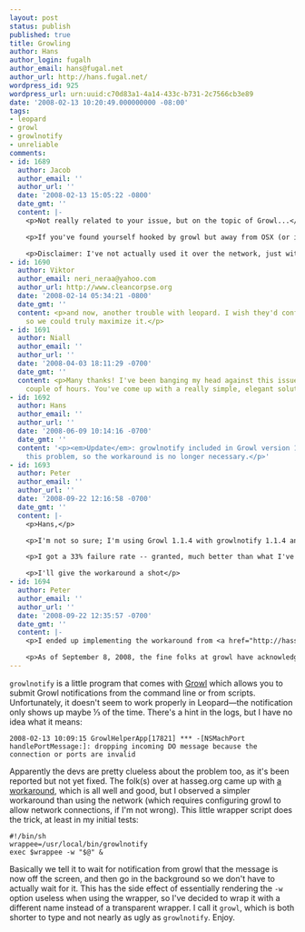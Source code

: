 ```yaml
---
layout: post
status: publish
published: true
title: Growling
author: Hans
author_login: fugalh
author_email: hans@fugal.net
author_url: http://hans.fugal.net/
wordpress_id: 925
wordpress_url: urn:uuid:c70d83a1-4a14-433c-b731-2c7566cb3e89
date: '2008-02-13 10:20:49.000000000 -08:00'
tags:
- leopard
- growl
- growlnotify
- unreliable
comments:
- id: 1689
  author: Jacob
  author_email: ''
  author_url: ''
  date: '2008-02-13 15:05:22 -0800'
  date_gmt: ''
  content: |-
    <p>Not really related to your issue, but on the topic of Growl...</p>

    <p>If you've found yourself hooked by growl but away from OSX (or in a mixed OSX/linux  network), Mumble seems to be a pretty useful Growl-clone for linux. It not only clones the functionality, but also the protocol, such that it should be able to receive notifications from your mac boxes, if your mac boxes are sending events to the network.</p>

    <p>Disclaimer: I've not actually used it over the network, just with local processes. And the pidgin plugin that it comes with (which listens for pidgin on dbus and rebroadcasts the dbus event as a growl/mumble event, as far as I can tell) is broken, at least on x64. But in general, it's functional and almost as clean looking as growl.</p>
- id: 1690
  author: Viktor
  author_email: neri_neraa@yahoo.com
  author_url: http://www.cleancorpse.org
  date: '2008-02-14 05:34:21 -0800'
  date_gmt: ''
  content: <p>and now, another trouble with leopard. I wish they'd configure it better
    so we could truly maximize it.</p>
- id: 1691
  author: Niall
  author_email: ''
  author_url: ''
  date: '2008-04-03 18:11:29 -0700'
  date_gmt: ''
  content: <p>Many thanks! I've been banging my head against this issue for the last
    couple of hours. You've come up with a really simple, elegant solution.</p>
- id: 1692
  author: Hans
  author_email: ''
  author_url: ''
  date: '2008-06-09 10:14:16 -0700'
  date_gmt: ''
  content: '<p><em>Update</em>: growlnotify included in Growl version 1.1.3 fixes
    this problem, so the workaround is no longer necessary.</p>'
- id: 1693
  author: Peter
  author_email: ''
  author_url: ''
  date: '2008-09-22 12:16:58 -0700'
  date_gmt: ''
  content: |-
    <p>Hans,</p>

    <p>I'm not so sure; I'm using Growl 1.1.4 with growlnotify 1.1.4 and triggering it with autotest.  I've experimented with pulling the generated growlnotify command line out of the autotest notification and running that repeatedly.  </p>

    <p>I got a 33% failure rate -- granted, much better than what I've seen other folks report -  but at the beginning of a coding session, its enough to make me wonder if my test code didn't work.</p>

    <p>I'll give the workaround a shot</p>
- id: 1694
  author: Peter
  author_email: ''
  author_url: ''
  date: '2008-09-22 12:35:57 -0700'
  date_gmt: ''
  content: |-
    <p>I ended up implementing the workaround from <a href="http://hasseg.org/blog/?p=111" rel="nofollow">http://hasseg.org/blog/?p=111</a>, which seems to be working reliably. </p>

    <p>As of September 8, 2008, the fine folks at growl have acknowledged the defect and logged a new bug against it (<a href="https://bugs.launchpad.net/growl/+bug/267767" rel="nofollow">https://bugs.launchpad.net/growl/+bug/267767</a>)</p>
---
```

<p><code>growlnotify</code> is a little program that comes with <a href="http://growl.info/">Growl</a> which allows you to submit Growl notifications from the command line or from scripts. Unfortunately, it doesn't seem to work properly in Leopard—the notification only shows up maybe ⅓ of the time. There's a hint in the logs, but I have no idea what it means:</p>

<pre><code>2008-02-13 10:09:15 GrowlHelperApp[17821] *** -[NSMachPort handlePortMessage:]: dropping incoming DO message because the connection or ports are invalid
</code></pre>

<p>Apparently the devs are pretty clueless about the problem too, as it's been reported but not yet fixed. The folk(s) over at hasseg.org came up with <a href="http://hasseg.org/blog/?p=111">a workaround</a>, which is all well and good, but I observed a simpler workaround than using the network (which requires configuring growl to allow network connections, if I'm not wrong). This little wrapper script does the trick, at least in my initial tests:</p>

<pre><code>#!/bin/sh
wrappee=/usr/local/bin/growlnotify
exec $wrappee -w "$@" &amp;
</code></pre>

<p>Basically we tell it to wait for notification from growl that the message is now off the screen, and then go in the background so we don't have to actually wait for it. This has the side effect of essentially rendering the <code>-w</code> option useless when using the wrapper, so I've decided to wrap it with a different name instead of a transparent wrapper. I call it <code>growl</code>, which is both shorter to type and not nearly as ugly as <code>growlnotify</code>. Enjoy.</p>
